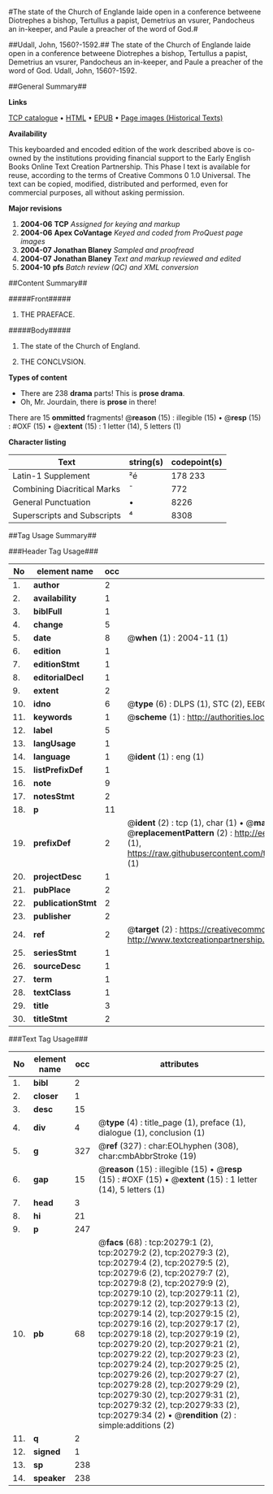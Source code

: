 #The state of the Church of Englande laide open in a conference betweene Diotrephes a bishop, Tertullus a papist, Demetrius an vsurer, Pandocheus an in-keeper, and Paule a preacher of the word of God.#

##Udall, John, 1560?-1592.##
The state of the Church of Englande laide open in a conference betweene Diotrephes a bishop, Tertullus a papist, Demetrius an vsurer, Pandocheus an in-keeper, and Paule a preacher of the word of God.
Udall, John, 1560?-1592.

##General Summary##

**Links**

[TCP catalogue](http://www.ota.ox.ac.uk/tcp/)  • 
[HTML](http://tei.it.ox.ac.uk/tcp/Texts-HTML/free/A14/A14190.html)  • 
[EPUB](http://tei.it.ox.ac.uk/tcp/Texts-EPUB/free/A14/A14190.epub) • 
[Page images (Historical Texts)](https://data.historicaltexts.jisc.ac.uk/view?pubId=eebo-99854826e&pageId=eebo-99854826e-20279-1)

**Availability**

This keyboarded and encoded edition of the
	       work described above is co-owned by the institutions
	       providing financial support to the Early English Books
	       Online Text Creation Partnership. This Phase I text is
	       available for reuse, according to the terms of Creative
	       Commons 0 1.0 Universal. The text can be copied,
	       modified, distributed and performed, even for
	       commercial purposes, all without asking permission.

**Major revisions**

1. __2004-06__ __TCP__ *Assigned for keying and markup*
1. __2004-06__ __Apex CoVantage__ *Keyed and coded from ProQuest page images*
1. __2004-07__ __Jonathan Blaney__ *Sampled and proofread*
1. __2004-07__ __Jonathan Blaney__ *Text and markup reviewed and edited*
1. __2004-10__ __pfs__ *Batch review (QC) and XML conversion*

##Content Summary##

#####Front#####

1. THE PRAEFACE.

#####Body#####

1. The state of the Church of England.

1. THE CONCLVSION.

**Types of content**

  * There are 238 **drama** parts! This is **prose drama**.
  * Oh, Mr. Jourdain, there is **prose** in there!

There are 15 **ommitted** fragments! 
 @__reason__ (15) : illegible (15)  •  @__resp__ (15) : #OXF (15)  •  @__extent__ (15) : 1 letter (14), 5 letters (1)

**Character listing**


|Text|string(s)|codepoint(s)|
|---|---|---|
|Latin-1 Supplement|²é|178 233|
|Combining             Diacritical Marks|̄|772|
|General Punctuation|•|8226|
|Superscripts             and Subscripts|⁴|8308|

##Tag Usage Summary##

###Header Tag Usage###

|No|element name|occ|attributes|
|---|---|---|---|
|1.|__author__|2||
|2.|__availability__|1||
|3.|__biblFull__|1||
|4.|__change__|5||
|5.|__date__|8| @__when__ (1) : 2004-11 (1)|
|6.|__edition__|1||
|7.|__editionStmt__|1||
|8.|__editorialDecl__|1||
|9.|__extent__|2||
|10.|__idno__|6| @__type__ (6) : DLPS (1), STC (2), EEBO-CITATION (1), PROQUEST (1), VID (1)|
|11.|__keywords__|1| @__scheme__ (1) : http://authorities.loc.gov/ (1)|
|12.|__label__|5||
|13.|__langUsage__|1||
|14.|__language__|1| @__ident__ (1) : eng (1)|
|15.|__listPrefixDef__|1||
|16.|__note__|9||
|17.|__notesStmt__|2||
|18.|__p__|11||
|19.|__prefixDef__|2| @__ident__ (2) : tcp (1), char (1)  •  @__matchPattern__ (2) : ([0-9\-]+):([0-9IVX]+) (1), (.+) (1)  •  @__replacementPattern__ (2) : http://eebo.chadwyck.com/downloadtiff?vid=$1&page=$2 (1), https://raw.githubusercontent.com/textcreationpartnership/Texts/master/tcpchars.xml#$1 (1)|
|20.|__projectDesc__|1||
|21.|__pubPlace__|2||
|22.|__publicationStmt__|2||
|23.|__publisher__|2||
|24.|__ref__|2| @__target__ (2) : https://creativecommons.org/publicdomain/zero/1.0/ (1), http://www.textcreationpartnership.org/docs/. (1)|
|25.|__seriesStmt__|1||
|26.|__sourceDesc__|1||
|27.|__term__|1||
|28.|__textClass__|1||
|29.|__title__|3||
|30.|__titleStmt__|2||


###Text Tag Usage###

|No|element name|occ|attributes|
|---|---|---|---|
|1.|__bibl__|2||
|2.|__closer__|1||
|3.|__desc__|15||
|4.|__div__|4| @__type__ (4) : title_page (1), preface (1), dialogue (1), conclusion (1)|
|5.|__g__|327| @__ref__ (327) : char:EOLhyphen (308), char:cmbAbbrStroke (19)|
|6.|__gap__|15| @__reason__ (15) : illegible (15)  •  @__resp__ (15) : #OXF (15)  •  @__extent__ (15) : 1 letter (14), 5 letters (1)|
|7.|__head__|3||
|8.|__hi__|21||
|9.|__p__|247||
|10.|__pb__|68| @__facs__ (68) : tcp:20279:1 (2), tcp:20279:2 (2), tcp:20279:3 (2), tcp:20279:4 (2), tcp:20279:5 (2), tcp:20279:6 (2), tcp:20279:7 (2), tcp:20279:8 (2), tcp:20279:9 (2), tcp:20279:10 (2), tcp:20279:11 (2), tcp:20279:12 (2), tcp:20279:13 (2), tcp:20279:14 (2), tcp:20279:15 (2), tcp:20279:16 (2), tcp:20279:17 (2), tcp:20279:18 (2), tcp:20279:19 (2), tcp:20279:20 (2), tcp:20279:21 (2), tcp:20279:22 (2), tcp:20279:23 (2), tcp:20279:24 (2), tcp:20279:25 (2), tcp:20279:26 (2), tcp:20279:27 (2), tcp:20279:28 (2), tcp:20279:29 (2), tcp:20279:30 (2), tcp:20279:31 (2), tcp:20279:32 (2), tcp:20279:33 (2), tcp:20279:34 (2)  •  @__rendition__ (2) : simple:additions (2)|
|11.|__q__|2||
|12.|__signed__|1||
|13.|__sp__|238||
|14.|__speaker__|238||
